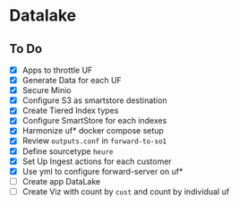 # Datalake

## To Do

- [x] Apps to throttle UF
- [x] Generate Data for each UF
- [x] Secure Minio
- [x] Configure S3 as smartstore destination
- [x] Create Tiered Index types
- [x] Configure SmartStore for each indexes
- [x] Harmonize uf* docker compose setup
- [x] Review `outputs.conf` in `forward-to-so1`
- [x] Define sourcetype `heure`
- [x] Set Up Ingest actions for each customer
- [x] Use yml to configure forward-server on uf*
- [ ] Create app DataLake
- [ ] Create Viz with count by `cust` and count by individual uf

